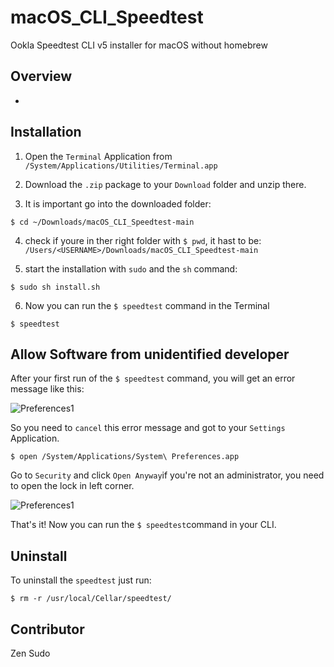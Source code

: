 # macOS_CLI_Speedtest
Ookla Speedtest CLI v5 installer for macOS without homebrew

## Overview

-

## Installation

1. Open the `Terminal` Application from `/System/Applications/Utilities/Terminal.app`

2. Download the `.zip` package to your `Download` folder and unzip there.

3. It is important go into the downloaded folder:
```
$ cd ~/Downloads/macOS_CLI_Speedtest-main
```

4. check if youre in ther right folder with `$ pwd`, it hast to be: `/Users/<USERNAME>/Downloads/macOS_CLI_Speedtest-main`

5. start the installation with `sudo` and the `sh` command:
```
$ sudo sh install.sh
```

6. Now you can run the `$ speedtest` command in the Terminal
```
$ speedtest
```

## Allow Software from unidentified developer

After your first run of the `$ speedtest` command, you will get an error message like this:

![Preferences1](https://raw.githubusercontent.com/zensudo/macOS_CLI_Speedtest/main/content/image1.png)

So you need to `cancel` this error message and got to your `Settings` Application.

```
$ open /System/Applications/System\ Preferences.app
```
Go to `Security` and click `Open Anyway`if you're not an administrator, you need to open the lock in left corner.

![Preferences1](https://raw.githubusercontent.com/zensudo/macOS_CLI_Speedtest/main/content/image2.png)

That's it! Now you can run the `$ speedtest`command in your CLI.

## Uninstall

To uninstall the `speedtest` just run:
```
$ rm -r /usr/local/Cellar/speedtest/
```


## Contributor

Zen Sudo
